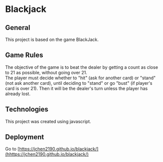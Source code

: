 # Blackjack

## General
This project is based on the game BlackJack.

## Game Rules
The objective of the game is to beat the dealer by getting a count as close to 21 as possible, without going over 21. <br>
The player must decide whether to "hit" (ask for another card) or "stand" (not ask another card), until deciding to "stand" or go "bust" (if player's card is over 21). Then it will be the dealer's turn unless the player has already lost.

## Technologies
This project was created using javascript.

## Deployment

Go to [https://jchen2190.github.io/blackjack/](hhttps://jchen2190.github.io/blackjack/)